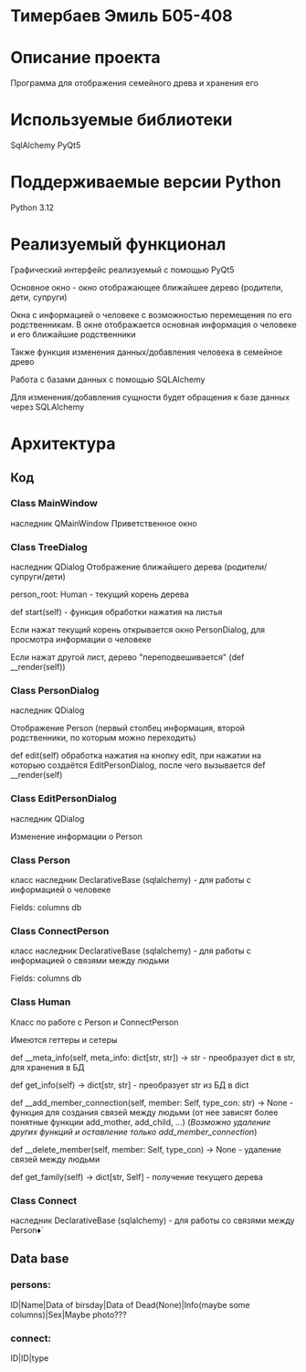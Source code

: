 # Тимербаев Эмиль Б05-408
# Описание проекта
Программа для отображения семейного древа и хранения его
# Используемые библиотеки
SqlAlchemy
PyQt5
# Поддерживаемые версии Python
Python 3.12
# Реализуемый функционал
Графический интерфейс реализуемый с помощью PyQt5

Основное окно - окно отображающее ближайшее дерево (родители, дети, супруги)

Окна с информацией о человеке с возможностью перемещения по его родственникам. В окне отображается основная информация о человеке и его ближайшие родственники

Также функция изменения данных/добавления человека в семейное древо

Работа с базами данных с помощью SQLAlchemy

Для изменения/добавления сущности будет обращения к базе данных через SQLAlchemy
# Архитектура
## Код
### Class MainWindow 
наследник QMainWindow
Приветственное окно
### Class TreeDialog
наследник QDialog
Отображение ближайшего дерева (родители/супруги/дети)

person_root: Human - текущий корень дерева

def start(self) - функция обработки нажатия на листья

Если нажат текущий корень открывается окно PersonDialog, для просмотра информации о человеке

Если нажат другой лист, дерево "переподвешивается" (def __render(self))
### Class PersonDialog
наследник QDialog

Отображение Person (первый столбец информация, второй родственники, по которым можно переходить)

def edit(self) обработка нажатия на кнопку edit, при нажатии на которыю создаётся EditPersonDialog, после чего вызывается def __render(self)
### Class EditPersonDialog
наследник QDialog

Изменение информации о Person
### Class Person
класс наследник DeclarativeBase (sqlalchemy) - для работы с информацией о человеке

Fields: columns db
### Class ConnectPerson
класс наследник DeclarativeBase (sqlalchemy) - для работы с информацией о связями между людьми

Fields: columns db
### Class Human
Класс по работе с Person и ConnectPerson

Имеются геттеры и сетеры

 def __meta_info(self, meta_info: dict[str, str]) -> str - преобразует dict в str, для хранения в БД
 
 def get_info(self) -> dict[str, str] - преобразует str из БД в dict
 
 def __add_member_connection(self, member: Self, type_con: str) -> None - функция для создания связей между людьми (от нее зависят более понятные функции add_mother, add_child, ...) (_Возможно удаление других функций и оставление только add_member_connection_)
 
 def __delete_member(self, member: Self, type_con) -> None - удаление связей между людьми

def get_family(self) -> dict[str, Self] - получение текущего дерева
### Class Connect 
наследник DeclarativeBase (sqlalchemy) - для работы со связями между Person♦`
## Data base

### persons:

ID|Name|Data of birsday|Data of Dead(None)|Info(maybe some columns)|Sex|Maybe photo???

### connect:

ID|ID|type
